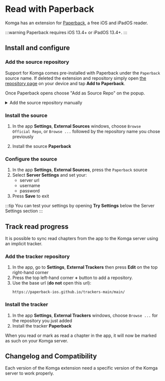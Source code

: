 # Read with Paperback

Komga has an extension for [Paperback](https://paperback.moe/), a free iOS and iPadOS reader.

:::warning
Paperback requires iOS 13.4+ or iPadOS 13.4+.
:::

## Install and configure

### Add the source repository
Support for Komga comes pre-installed with Paperback under the `Paperback` source name. If deleted the extension and repository simply open [the repository page](https://paperback-ios.github.io/extensions-main-promises/) on your device and tap **Add to Paperback**.

Once Paperback opens choose "Add as Source Repo" on the popup.

<details>
<summary>Add the source repository manually</summary>

If you prefer, it is also possible to add the repository manually:

1. In the app, go to **Settings**, **External Sources** then press **Edit** on the top right-hand corner.
1. Press the top left-hand corner **+** button to add a repository.
1. Use the base url:
   ```
   https://paperback-ios.github.io/extensions-main-promises/
   ```
   
</details>

### Install the source
1. In the app **Settings**, **External Sources** windows, choose `Browse Official Repo`, or `Browse ...` followed by the repository name you chose previously

1. Install the source **Paperback**

### Configure the source
1. In the app **Settings**, **External Sources**, press the `Paperback` source
1. Select **Server Settings** and set your:
   * server url
   * username
   * password
1. Press **Save** to exit

:::tip
You can test your settings by opening **Try Settings** below the Server Settings section
:::

## Track read progress

It is possible to sync read chapters from the app to the Komga server using an implicit tracker.

### Add the tracker repository
1. In the app, go to **Settings**, **External Trackers** then press **Edit** on the top right-hand corner
1. Press the top left-hand corner **+** button to add a repository.
1. Use the base url (**do not** open this url):
   ```
   https://paperback-ios.github.io/trackers-main/main/
   ```

### Install the tracker
1. In the app **Settings**, **External Trackers** windows, choose `Browse ...` for the repository you just added
1. Install the tracker **Paperback**

When you read or mark as read a chapter in the app, it will now be marked as such on your Komga server.

## Changelog and Compatibility

Each version of the Komga extension need a specific version of the Komga server to work properly.
